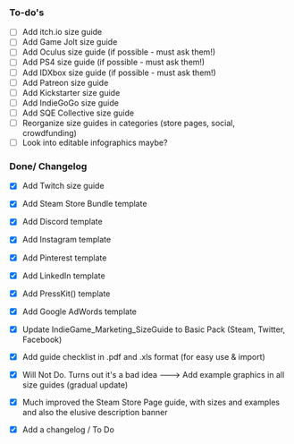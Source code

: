 ### To-do's

- [ ] Add itch.io size guide
- [ ] Add Game Jolt size guide
- [ ] Add Oculus size guide (if possible - must ask them!)
- [ ] Add PS4 size guide (if possible - must ask them!)
- [ ] Add IDXbox size guide (if possible - must ask them!)
- [ ] Add Patreon size guide
- [ ] Add Kickstarter size guide
- [ ] Add IndieGoGo size guide
- [ ] Add SQE Collective size guide
- [ ] Reorganize size guides in categories (store pages, social, crowdfunding)
- [ ] Look into editable infographics maybe?

### Done/ Changelog
- [x] Add Twitch size guide
- [x] Add Steam Store Bundle template
- [x] Add Discord template
- [x] Add Instagram template
- [x] Add Pinterest template
- [x] Add LinkedIn template
- [x] Add PressKit() template
- [x] Add Google AdWords template
- [X] Update IndieGame_Marketing_SizeGuide to Basic Pack (Steam, Twitter, Facebook)
- [x] Add guide checklist in .pdf and .xls format (for easy use & import)
- [x] Will Not Do. Turns out it's a bad idea ---> Add example graphics in all size guides (gradual update)
- [x] Much improved the Steam Store Page guide, with sizes and examples and also the elusive description banner
- [x] Add a changelog / To Do


